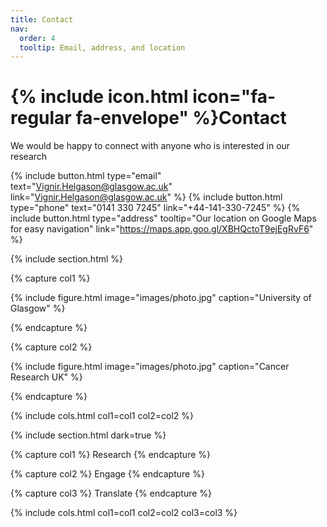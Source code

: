 ```yaml
---
title: Contact
nav:
  order: 4
  tooltip: Email, address, and location
---
```


# {% include icon.html icon="fa-regular fa-envelope" %}Contact

We would be happy to connect with anyone who is interested in our research

{%
  include button.html
  type="email"
  text="Vignir.Helgason@glasgow.ac.uk"
  link="Vignir.Helgason@glasgow.ac.uk"
%}
{%
  include button.html
  type="phone"
  text="0141 330 7245"
  link="+44-141-330-7245"
%}
{%
  include button.html
  type="address"
  tooltip="Our location on Google Maps for easy navigation"
  link="https://maps.app.goo.gl/XBHQctoT9ejEgRvF6"
%}

{% include section.html %}

{% capture col1 %}

{%
  include figure.html
  image="images/photo.jpg"
  caption="University of Glasgow"
%}

{% endcapture %}

{% capture col2 %}

{%
  include figure.html
  image="images/photo.jpg"
  caption="Cancer Research UK"
%}

{% endcapture %}

{% include cols.html col1=col1 col2=col2 %}

{% include section.html dark=true %}

{% capture col1 %}
Research
{% endcapture %}

{% capture col2 %}
Engage
{% endcapture %}

{% capture col3 %}
Translate
{% endcapture %}

{% include cols.html col1=col1 col2=col2 col3=col3 %}
